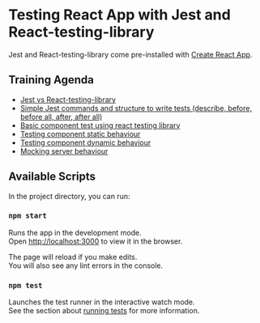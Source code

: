 # Testing React App with Jest and React-testing-library

Jest and React-testing-library come pre-installed with [Create React App](https://github.com/facebook/create-react-app).

## Training Agenda
- [Jest vs React-testing-library](#Jest-vs-React-testing-library)
- [Simple Jest commands and structure to write tests (describe, before, before all, after, after all)](#Jest-commands)
- [Basic component test using react testing library](#Basic-component-test-using-react-testing-library)
- [Testing component static behaviour](#Testing-component-static-behaviour)
- [Testing component dynamic behaviour](#Testing-component-dynamic-behaviour)
- [Mocking server behaviour](#Mocking-server-behaviour)



## Available Scripts

In the project directory, you can run:

### `npm start`

Runs the app in the development mode.\
Open [http://localhost:3000](http://localhost:3000) to view it in the browser.

The page will reload if you make edits.\
You will also see any lint errors in the console.

### `npm test`

Launches the test runner in the interactive watch mode.\
See the section about [running tests](https://facebook.github.io/create-react-app/docs/running-tests) for more information.

